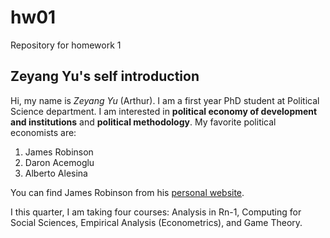 # hw01
Repository for homework 1

## Zeyang Yu's self introduction

Hi, my name is *Zeyang Yu* (Arthur). I am a first year PhD student at Political Science department. I am interested in **political economy of development and institutions** and **political methodology**. My favorite political economists are:
1. James Robinson
2. Daron Acemoglu
3. Alberto Alesina

You can find James Robinson from his [personal website](http://scholar-harris.uchicago.edu/jamesrobinson/biocv).

I this quarter, I am taking four courses: Analysis in Rn-1, Computing for Social Sciences, Empirical Analysis (Econometrics), and Game Theory.